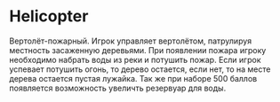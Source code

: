 # Helicopter
Вертолёт-пожарный. Игрок управляет вертолётом, патрулируя местность засаженную деревьями. 
При появлении пожара игроку необходимо набрать воды из реки и потушить пожар. 
Если игрок успевает потушить огонь, то дерево остается, если нет, то на месте дерева остается пустая лужайка.
Так же при наборе 500 баллов появляется возможность увеличть резервуар для воды.

